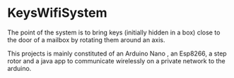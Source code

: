 # KeysWifiSystem
 The point of the system is to bring keys (initially hidden in a box) close to the door of a mailbox by rotating them around an axis.  

 This projects is mainly constituted of an Arduino Nano , an Esp8266, a step rotor and a java app to communicate wirelessly on a private network to  the arduino. 
